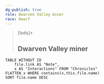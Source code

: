 ```yaml
---
dg-publish: true
role: Dwarven Valley miner
race: Dwarf
---
```


> [!info]+
> ## Dwarven Valley miner

```dataview
TABLE WITHOUT ID
	file.link AS "Note", 
	x AS "Interactions" FROM "Chronicles"
FLATTEN x WHERE contains(x,this.file.name) 
SORT file.name DESC
```
